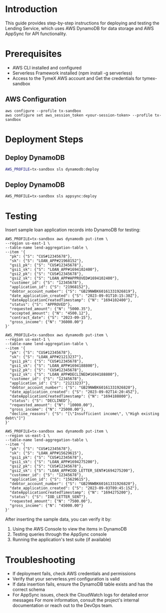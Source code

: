 # Introduction
This guide provides step-by-step instructions for deploying and testing the Lending Service, which uses AWS DynamoDB for data storage and AWS AppSync for API functionality.

# Prerequisites
* AWS CLI installed and configured
* Serverless Framework installed (npm install -g serverless)
* Access to the TymeX AWS account and Get the credentials for tymex-sandbox

## AWS Configuration

```
aws configure --profile tx-sandbox
aws configure set aws_session_token <your-session-token> --profile tx-sandbox
```

# Deployment Steps

## Deploy DynamoDB

```bash
AWS_PROFILE=tx-sandbox sls dynamodb:deploy
```

## Deploy DynamoDB
```
AWS_PROFILE=tx-sandbox sls appsync:deploy
```


# Testing
Insert sample loan application records into DynamoDB for testing:

```
AWS_PROFILE=tx-sandbox aws dynamodb put-item \
--region us-east-1 \
--table-name lend-aggregation-table \
--item '{
  "pk": {"S": "CUS#12345678"},
  "sk": {"S": "LOAN_APP#21968152"},
  "gsi1_pk": {"S": "CUS#12345678"},
  "gsi1_sk": {"S": "LOAN_APP#1694102400"},
  "gsi2_pk": {"S": "CUS#12345678"},
  "gsi2_sk": {"S": "LOAN_APP#APPROVED#1694102400"},
  "customer_id": {"S": "12345678"},
  "application_id": {"S": "21968152"},
  "debtor_account_number": {"S": "GB29NWBK60161331926819"},
  "date_application_created": {"S": "2023-09-01T10:15:30Z"},
  "dateApplicationCreatedTimestamp": {"N": "1694102400"},
  "status": {"S": "APPROVED"},
  "requested_amount": {"N": "5000.35"},
  "accepted_amount": {"N": "4500.12"},
  "contract_date": {"S": "2023-09-15"},
  "gross_income": {"N": "36000.00"}
}'
```
```
AWS_PROFILE=tx-sandbox aws dynamodb put-item \
--region us-east-1 \
--table-name lend-aggregation-table \
--item '{
  "pk": {"S": "CUS#12345678"},
  "sk": {"S": "LOAN_APP#21213237"},
  "gsi1_pk": {"S": "CUS#12345678"},
  "gsi1_sk": {"S": "LOAN_APP#1694188800"},
  "gsi2_pk": {"S": "CUS#12345678"},
  "gsi2_sk": {"S": "LOAN_APP#DECLINED#1694188800"},
  "customer_id": {"S": "12345678"},
  "application_id": {"S": "21213237"},
  "debtor_account_number": {"S": "GB29NWBK60161331926820"},
  "date_application_created": {"S": "2023-09-02T14:20:45Z"},
  "dateApplicationCreatedTimestamp": {"N": "1694188800"},
  "status": {"S": "DECLINED"},
  "requested_amount": {"N": "10000.00"},
  "gross_income": {"N": "25000.00"},
  "decline_reasons": {"S": "[\"Insufficient income\", \"High existing debt\"]"}
}'
```

```
AWS_PROFILE=tx-sandbox aws dynamodb put-item \
--region us-east-1 \
--table-name lend-aggregation-table \
--item '{
  "pk": {"S": "CUS#12345678"},
  "sk": {"S": "LOAN_APP#15629615"},
  "gsi1_pk": {"S": "CUS#12345678"},
  "gsi1_sk": {"S": "LOAN_APP#1694275200"},
  "gsi2_pk": {"S": "CUS#12345678"},
  "gsi2_sk": {"S": "LOAN_APP#IOD_LETTER_SENT#1694275200"},
  "customer_id": {"S": "12345678"},
  "application_id": {"S": "15629615"},
  "debtor_account_number": {"S": "GB29NWBK60161331926820"},
  "date_application_created": {"S": "2023-09-03T09:45:15Z"},
  "dateApplicationCreatedTimestamp": {"N": "1694275200"},
  "status": {"S": "IOD_LETTER_SENT"},
  "requested_amount": {"N": "7500.00"},
  "gross_income": {"N": "45000.00"}
}'
```

After inserting the sample data, you can verify it by:
1. Using the AWS Console to view the items in DynamoDB
2. Testing queries through the AppSync console
3. Running the application's test suite (if available)

# Troubleshooting
* If deployment fails, check AWS credentials and permissions
* Verify that your serverless.yml configuration is valid
* If data insertion fails, ensure the DynamoDB table exists and has the correct schema
* For AppSync issues, check the CloudWatch logs for detailed error messages
For more information, consult the project's internal documentation or reach out to the DevOps team.
